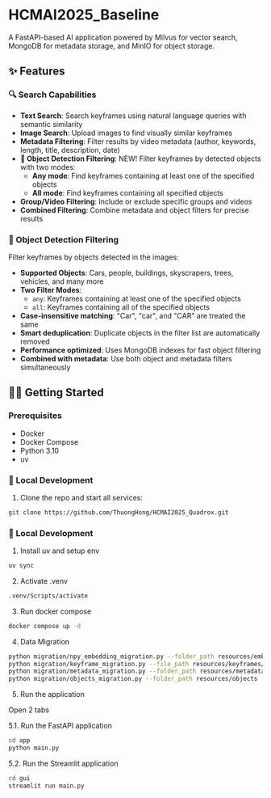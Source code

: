 # HCMAI2025_Baseline

A FastAPI-based AI application powered by Milvus for vector search, MongoDB for metadata storage, and MinIO for object storage.

## ✨ Features

### 🔍 Search Capabilities

- **Text Search**: Search keyframes using natural language queries with semantic similarity
- **Image Search**: Upload images to find visually similar keyframes
- **Metadata Filtering**: Filter results by video metadata (author, keywords, length, title, description, date)
- **🎯 Object Detection Filtering**: NEW! Filter keyframes by detected objects with two modes:
  - **Any mode**: Find keyframes containing at least one of the specified objects
  - **All mode**: Find keyframes containing all specified objects
- **Group/Video Filtering**: Include or exclude specific groups and videos
- **Combined Filtering**: Combine metadata and object filters for precise results

### 🎯 Object Detection Filtering

Filter keyframes by objects detected in the images:

- **Supported Objects**: Cars, people, buildings, skyscrapers, trees, vehicles, and many more
- **Two Filter Modes**:
  - `any`: Keyframes containing at least one of the specified objects
  - `all`: Keyframes containing all of the specified objects
- **Case-insensitive matching**: "Car", "car", and "CAR" are treated the same
- **Smart deduplication**: Duplicate objects in the filter list are automatically removed
- **Performance optimized**: Uses MongoDB indexes for fast object filtering
- **Combined with metadata**: Use both object and metadata filters simultaneously

## 🧑‍💻 Getting Started

### Prerequisites

- Docker
- Docker Compose
- Python 3.10
- uv

### 🔧 Local Development

1. Clone the repo and start all services:

```bash
git clone https://github.com/ThuongHong/HCMAI2025_Quadrox.git
```

### 🔧 Local Development

1. Install uv and setup env

```bash
uv sync
```

2. Activate .venv

```bash
.venv/Scripts/activate
```

3. Run docker compose

```bash
docker compose up -d
```

4. Data Migration

```bash
python migration/npy_embedding_migration.py --folder_path resources/embeddings
python migration/keyframe_migration.py --file_path resources/keyframes/id2index.json
python migration/metadata_migration.py --folder_path resources/metadata
python migration/objects_migration.py --folder_path resources/objects
```

5. Run the application

Open 2 tabs

5.1. Run the FastAPI application

```bash
cd app
python main.py
```

5.2. Run the Streamlit application

```bash
cd gui
streamlit run main.py
```